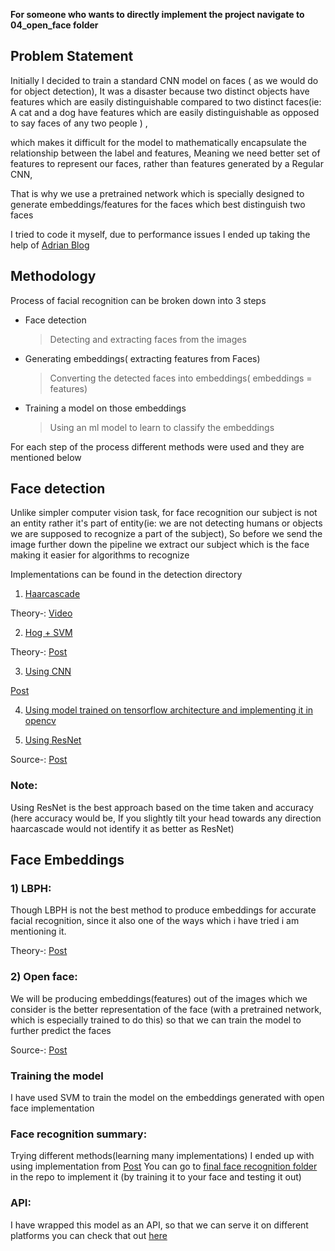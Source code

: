 **For someone who wants to directly implement the project navigate to 04_open_face folder**

## Problem Statement

Initially I decided to train a standard CNN model on faces ( as we would do for object detection), It was a disaster because  two distinct objects have features which are easily distinguishable compared to two distinct faces(ie: A cat and a dog have features which are easily distinguishable as opposed to say faces of any two people ) , 

which makes it difficult for the model to mathematically encapsulate the relationship between the label and features, Meaning  we need better set of features to represent our faces, rather than features generated by a Regular CNN, 

That is why we use a pretrained network which is specially designed to generate embeddings/features for the faces which best distinguish two faces

I tried to code it myself, due to performance issues I ended up taking the help of [Adrian Blog](https://www.pyimagesearch.com/)



## Methodology

Process of facial recognition can be broken down into 3 steps

- Face detection 

  >  Detecting and extracting faces from the images 

- Generating embeddings( extracting features from Faces)

  >  Converting the detected faces into embeddings( embeddings = features)

- Training a model on those embeddings

  > Using an ml model to learn to classify the embeddings

For each step of the process different methods were used and they are mentioned below

## Face detection

Unlike simpler computer vision task, for face recognition our subject is not an entity rather it's part of entity(ie: we are not detecting humans or objects we are supposed to recognize a part of the subject), So before we send the image further down the pipeline we extract our subject which is the face making it easier for algorithms to recognize

Implementations can be found in the detection directory

1) [Haarcascade](https://github.com/sai-krishna-msk/FaceRecognition/tree/master/1_detection/haarcascade) 

Theory-: [Video](https://www.youtube.com/watch?v=F5rysk51txQ&t=408s)

2) [Hog + SVM](https://github.com/sai-krishna-msk/FaceRecognition/tree/master/1_detection/dlib/hog%2Bsvm)

Theory-: [Post](https://www.learnopencv.com/histogram-of-oriented-gradients/)

3) [Using CNN](https://github.com/sai-krishna-msk/FaceRecognition/tree/master/1_detection/dlib/cnn)

[Post](https://www.pyimagesearch.com/2017/04/03/facial-landmarks-dlib-opencv-python/)

4) [Using  model trained on tensorflow architecture and implementing it in opencv](https://github.com/sai-krishna-msk/FaceRecognition/tree/master/1_detection/cv2/tensorflow)

5) [Using ResNet](https://github.com/sai-krishna-msk/FaceRecognition/tree/master/1_detection/cv2/caffemodel)

Source-: [Post](https://www.pyimagesearch.com/2018/02/26/face-detection-with-opencv-and-deep-learning/)

### Note:

Using ResNet is the best approach based on the time taken and accuracy (here accuracy would be, If you slightly tilt your head towards any direction haarcascade would not identify it as better as ResNet)

## Face Embeddings

### 1) LBPH:

Though LBPH is not the best method to produce embeddings for accurate facial recognition, since it also one of the ways which i have tried i am mentioning it.

Theory-: [Post](https://www.learnopencv.com/histogram-of-oriented-gradients/)

### 2) Open face:

 We will be producing embeddings(features) out of the images which we consider is the better representation of the face (with a pretrained network, which is especially trained to do this) so that we can train the model to further predict the faces

Source-:
[Post](https://www.pyimagesearch.com/2018/09/24/opencv-face-recognition/)



### Training the model

I have used SVM to train the model on the embeddings generated with open face implementation

### Face recognition summary:

Trying different methods(learning many implementations) I ended up with using implementation from
[Post](https://www.pyimagesearch.com/2018/09/24/opencv-face-recognition/)
You can go to [final face recognition folder](https://github.com/sai-krishna-msk/FaceRecognition/tree/master/4_open_face) in the repo to implement it (by training it to your face and testing it out)

### API:

I have wrapped this model as an API, so that we can serve it on different platforms you can check that out [here](https://github.com/sai-krishna-msk/FaceRecognition-API)
